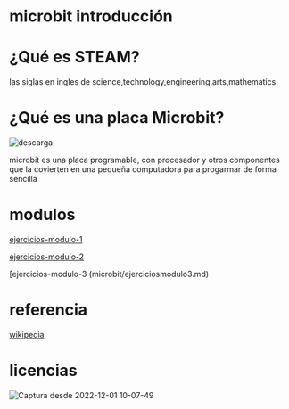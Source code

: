 #  microbit introducción
# ¿Qué es STEAM? 
las siglas en ingles de science,technology,engineering,arts,mathematics
# ¿Qué es una placa Microbit?
![descarga](https://user-images.githubusercontent.com/114906901/204755747-4b659ad9-71f4-46d0-86be-dc7e89ee8b3b.jpeg)

microbit es una placa programable, con procesador y otros componentes que la covierten en una pequeña computadora para progarmar de forma sencilla

# modulos

[ejercicios-modulo-1](https://github.com/darkrayo97/microbit/blob/21aafe2d93faac8c3d742a9fe1636df73850ce08/modulo1ejercicios.md)


[ejercicios-modulo-2](https://github.com/darkrayo97/microbit/blob/bc5091d3be46391264f7c1ac6b9b61b75614150e/modulo2ejercicios.md)

[ejercicios-modulo-3 (microbit/ejerciciosmodulo3.md)


# referencia
[wikipedia](https://es.wikipedia.org/wiki/Wikipedia:Portada)


# licencias

![Captura desde 2022-12-01 10-07-49](https://user-images.githubusercontent.com/114906901/205011978-be4afcd2-af11-4a76-808a-20fb289c4865.png)
